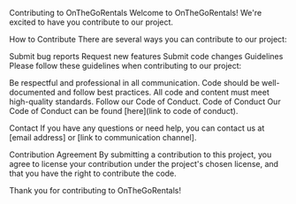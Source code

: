 Contributing to OnTheGoRentals
Welcome to OnTheGoRentals! We're excited to have you contribute to our project.

How to Contribute
There are several ways you can contribute to our project:

Submit bug reports
Request new features
Submit code changes
Guidelines
Please follow these guidelines when contributing to our project:

Be respectful and professional in all communication.
Code should be well-documented and follow best practices.
All code and content must meet high-quality standards.
Follow our Code of Conduct.
Code of Conduct
Our Code of Conduct can be found [here](link to code of conduct).

Contact
If you have any questions or need help, you can contact us at [email address] or [link to communication channel].

Contribution Agreement
By submitting a contribution to this project, you agree to license your contribution under the project's chosen license, and that you have the right to contribute the code.

Thank you for contributing to OnTheGoRentals!
